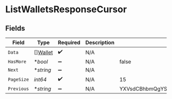 # ListWalletsResponseCursor


## Fields

| Field                                        | Type                                         | Required                                     | Description                                  | Example                                      |
| -------------------------------------------- | -------------------------------------------- | -------------------------------------------- | -------------------------------------------- | -------------------------------------------- |
| `Data`                                       | [][Wallet](../../models/shared/wallet.md)    | :heavy_check_mark:                           | N/A                                          |                                              |
| `HasMore`                                    | **bool*                                      | :heavy_minus_sign:                           | N/A                                          | false                                        |
| `Next`                                       | **string*                                    | :heavy_minus_sign:                           | N/A                                          |                                              |
| `PageSize`                                   | *int64*                                      | :heavy_check_mark:                           | N/A                                          | 15                                           |
| `Previous`                                   | **string*                                    | :heavy_minus_sign:                           | N/A                                          | YXVsdCBhbmQgYSBtYXhpbXVtIG1heF9yZXN1bHRzLol= |